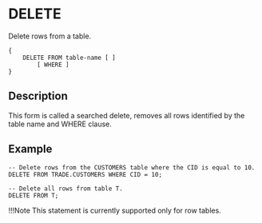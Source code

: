 # DELETE

Delete rows from a table.

``` pre
{
    DELETE FROM table-name [ ]
        [ WHERE ]
}
```

## Description

This form is called a searched delete, removes all rows identified by the table name and WHERE clause.

## Example

``` pre
-- Delete rows from the CUSTOMERS table where the CID is equal to 10.
DELETE FROM TRADE.CUSTOMERS WHERE CID = 10;

-- Delete all rows from table T.
DELETE FROM T;
```
!!!Note
	This statement is currently supported only for row tables.

